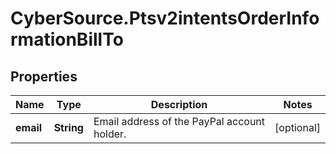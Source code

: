 # CyberSource.Ptsv2intentsOrderInformationBillTo

## Properties
Name | Type | Description | Notes
------------ | ------------- | ------------- | -------------
**email** | **String** | Email address of the PayPal account holder.  | [optional] 



